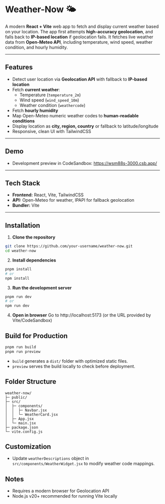 # Weather-Now 🌤️

A modern **React + Vite** web app to fetch and display current weather based on your location. The app first attempts **high-accuracy geolocation**, and falls back to **IP-based location** if geolocation fails. It fetches live weather data from **Open-Meteo API**, including temperature, wind speed, weather condition, and hourly humidity.  

---

## Features

- Detect user location via **Geolocation API** with fallback to **IP-based location**  
- Fetch **current weather**:  
  - Temperature (`temperature_2m`)  
  - Wind speed (`wind_speed_10m`)  
  - Weather condition (`weathercode`)  
- Fetch **hourly humidity**  
- Map Open-Meteo numeric weather codes to **human-readable conditions**  
- Display location as **city, region, country** or fallback to latitude/longitude  
- Responsive, clean UI with TailwindCSS  

---

## Demo

- Development preview in CodeSandbox: https://wsm88s-3000.csb.app/

---

## Tech Stack

- **Frontend:** React, Vite, TailwindCSS  
- **API:** Open-Meteo for weather, IPAPI for fallback geolocation  
- **Bundler:** Vite  

---

## Installation

1. **Clone the repository**
```bash
git clone https://github.com/your-username/weather-now.git
cd weather-now
```
2. **Install dependencies**
```bash
pnpm install
# or
npm install
```
3. **Run the development server**
```bash
pnpm run dev
# or
npm run dev
```
4. **Open in browser**
Go to http://localhost:5173 (or the URL provided by Vite/CodeSandbox)

## Build for Production
```bash
pnpm run build
pnpm run preview
```
* `build` generates a `dist/` folder with optimized static files.
* `preview` serves the build locally to check before deployment.
## Folder Structure

```cshap
weather-now/
├─ public/
├─ src/
│  ├─ components/
│  │  ├─ Navbar.jsx
│  │  └─ WeatherCard.jsx
│  ├─ App.jsx
│  └─ main.jsx
├─ package.json
└─ vite.config.js
```

## Customization
* Update `weatherDescriptions` object in `src/components/WeatherWidget.jsx` to modify weather code mappings.
## Notes
* Requires a modern browser for Geolocation API
* Node.js v20+ recommended for running Vite locally